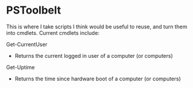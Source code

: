 PSToolbelt
==========

This is where I take scripts I think would be useful to reuse, and turn them into cmdlets. Current cmdlets include:

Get-CurrentUser
- Returns the current logged in user of a computer (or computers)

Get-Uptime
- Returns the time since hardware boot of a computer (or computers)
